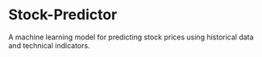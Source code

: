 # Stock-Predictor
A machine learning model for predicting stock prices using historical data and technical indicators.
